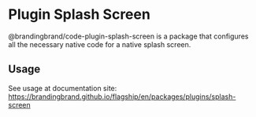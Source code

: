 # Plugin Splash Screen

@brandingbrand/code-plugin-splash-screen is a package that configures all the necessary native code for a native splash screen.

## Usage

See usage at documentation site: https://brandingbrand.github.io/flagship/en/packages/plugins/splash-screen